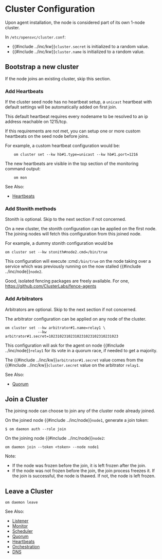 # Cluster Configuration

Upon agent installation, the node is considered part of its own 1-node cluster.

In `/etc/opensvc/cluster.conf`:

* {{#include ../inc/kw}}`cluster.secret` is initialized to a random value.
* {{#include ../inc/kw}}`cluster.name` is initialized to a random value.

## Bootstrap a new cluster

If the node joins an existing cluster, skip this section.

### Add Heartbeats

If the cluster seed node has no heartbeat setup, a `unicast` heartbeat with default settings will be automatically added on first join.

This default heartbeat requires every nodename to be resolved to an ip address reachable on 1215/tcp.

If this requirements are not met, you can setup one or more custom heartbeats on the seed node before joins.

For example, a custom heartbeat configuration would be:

        om cluster set --kw hb#1.type=unicast --kw hb#1.port=1216

The new heartbeats are visible in the top section of the monitoring command output:

        om mon

<div class="warning">

See Also:

* [Heartbeats](agent.daemon.heartbeats.md)

</div>

### Add Stonith methods

Stonith is optional. Skip to the next section if not concerned.

On a new cluster, the stonith configuration can be applied on the first node. The joining nodes will fetch this configuration from this joined node.

For example, a dummy stonith configuration would be

```
om cluster set --kw stonith#node2.cmd=/bin/true
```

This configuration will execute :cmd:`/bin/true` on the node taking over a service which was previously running on the now stalled {{#include ../inc/node}}`node2`.

Good, isolated fencing packages are freely available. For one, https://github.com/ClusterLabs/fence-agents

### Add Arbitrators

Arbitrators are optional. Skip to the next section if not concerned.

The arbitrator configuration can be applied on any node of the cluster.

```
om cluster set --kw arbitrator#1.name=relay1 \
               --kw arbitrator#1.secret=10231023102310231023102310231023
```

This configuration will ask for the agent on node {{#include ../inc/node}}`relay1` for its vote in a quorum race, if needed to get a majority.

The {{#include ../inc/kw}}`arbitrator#1.secret` value comes from the {{#include ../inc/kw}}`cluster.secret` value on the arbitrator `relay1`.

<div class="warning">

See Also:

* [Quorum](agent.daemon.quorum.md)

</div>

## Join a Cluster

The joining node can choose to join any of the cluster node already joined.

On the joined node {{#include ../inc/node}}`node1`, generate a join token:

```
$ om daemon auth --role join
```

On the joining node {{#include ../inc/node}}`node2`:

```
om daemon join --token <token> --node node1
```

<div class="warning">
Note:

* If the node was frozen before the join, it is left frozen after the join.
* If the node was not frozen before the join, the join process freezes it. If the join is successful, the node is thawed. If not, the node is left frozen.

</div>

## Leave a Cluster

```
om daemon leave
```



<div class="warning">

See Also:

* [Listener](agent.daemon.listener.md)
* [Monitor](agent.daemon.monitor.md)
* [Scheduler](agent.daemon.scheduler.md)
* [Quorum](agent.daemon.quorum.md)
* [Heartbeats](agent.daemon.heartbeats.md)
* [Orchestration](agent.service.orchestration.md)
* [DNS](agent.dns.md)

</div>
